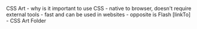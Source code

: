 CSS Art
    - why is it important to use CSS
    - native to browser, doesn't require external tools
    - fast and can be used in websites - opposite is Flash
[linkTo] - CSS Art Folder